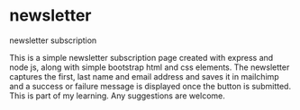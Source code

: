 # newsletter
newsletter subscription

This is a simple newsletter subscription page created with express and node js, along with simple bootstrap html and css elements.
The newsletter captures the first, last name and email address and saves it in mailchimp and a success or failure message is displayed once the
button is submitted.
This is part of my learning. Any suggestions are welcome.
